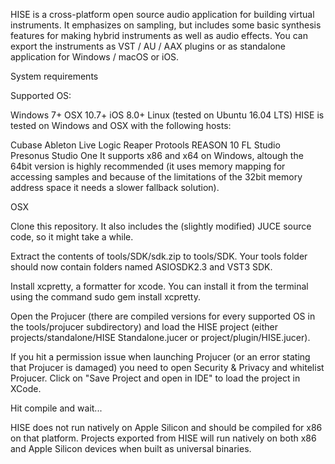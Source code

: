 HISE is a cross-platform open source audio application for building virtual instruments. It emphasizes on sampling, but includes some basic synthesis features for making hybrid instruments as well as audio effects. You can export the instruments as VST / AU / AAX plugins or as standalone application for Windows / macOS or iOS.


System requirements

Supported OS:

Windows 7+
OSX 10.7+
iOS 8.0+
Linux (tested on Ubuntu 16.04 LTS)
HISE is tested on Windows and OSX with the following hosts:

Cubase
Ableton Live
Logic
Reaper
Protools
REASON 10
FL Studio    
Presonus Studio One
                                   It supports x86 and x64 on Windows, altough the 64bit version is highly recommended (it uses memory mapping for accessing samples and because of the limitations of the 32bit memory address space it needs a slower fallback solution).

OSX

Clone this repository. It also includes the (slightly modified) JUCE source code, so it might take a while.

Extract the contents of tools/SDK/sdk.zip to tools/SDK. Your tools folder should now contain folders named ASIOSDK2.3 and VST3 SDK.

Install xcpretty, a formatter for xcode. You can install it from the terminal using the command sudo gem install xcpretty.

Open the Projucer (there are compiled versions for every supported OS in the tools/projucer subdirectory) and load the HISE project (either projects/standalone/HISE Standalone.jucer or project/plugin/HISE.jucer).

If you hit a permission issue when launching Projucer (or an error stating that Projucer is damaged) you need to open Security & Privacy and whitelist Projucer.
Click on "Save Project and open in IDE" to load the project in XCode.

Hit compile and wait...

HISE does not run natively on Apple Silicon and should be compiled for x86 on that platform. Projects exported from HISE will run natively on both x86 and Apple Silicon devices when built as universal binaries.
